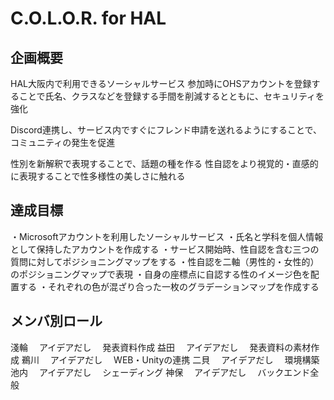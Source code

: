 # C.O.L.O.R. for HAL

## 企画概要
HAL大阪内で利用できるソーシャルサービス
参加時にOHSアカウントを登録することで氏名、クラスなどを登録する手間を削減するとともに、セキュリティを強化

Discord連携し、サービス内ですぐにフレンド申請を送れるようにすることで、コミュニティの発生を促進

性別を新解釈で表現することで、話題の種を作る
性自認をより視覚的・直感的に表現することで性多様性の美しさに触れる


## 達成目標
・Microsoftアカウントを利用したソーシャルサービス
・氏名と学科を個人情報として保持したアカウントを作成する
・サービス開始時、性自認を含む三つの質問に対してポジショニングマップをする
・性自認を二軸（男性的・女性的）のポジショニングマップで表現
・自身の座標点に自認する性のイメージ色を配置する
・それぞれの色が混ざり合った一枚のグラデーションマップを作成する


## メンバ別ロール
淺輪
　アイデアだし
　発表資料作成
益田
　アイデアだし
　発表資料の素材作成
鵜川
　アイデアだし
　WEB・Unityの連携
二貝
　アイデアだし
　環境構築
池内
　アイデアだし
　シェーディング
神保
　アイデアだし
　バックエンド全般
